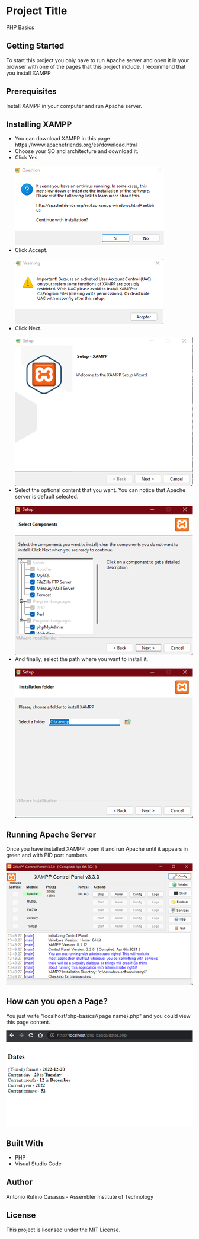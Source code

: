 # Project Title
<p>PHP Basics</p>

## Getting Started
<p>To start this project you only have to run Apache server and open it in your browser with one of the pages that this project include. I recommend that you install XAMPP</p>

## Prerequisites
<p>Install XAMPP in your computer and run Apache server.</p>

## Installing XAMPP
<ul>
  <li>You can download XAMPP in this page https://www.apachefriends.org/es/download.html</li>
  <li>Choose your SO and architecture and download it.</li>
  <li>Click Yes.</li><br>
  <img alt="1" src="assets/1.png" /><br>
  <li>Click Accept.</li><br>
  <img alt="2" src="assets/2.png" /><br>
  <li>Click Next.</li><br>
  <img alt="3" src="assets/3.png" /><br>
  <li>Select the optional content that you want. You can notice that Apache server is default selected.</li><br>
  <img alt="4" src="assets/4.png" /><br>
  <li>And finally, select the path where you want to install it.</li><br>
  <img alt="5" src="assets/5.png" /><br>
</ul>


## Running Apache Server
<p>Once you have installed XAMPP, open it and run Apache until it appears in green and with PID port numbers.</p>
<img alt="Apache" src="assets/run.png" />

## How can you open a Page?
<p>You just write "localhost/php-basics/{page name}.php" and you could view this page content.</p>
<img alt="URL" src="assets/path.png" />


## Built With
<ul>
  <li>PHP</li>
  <li>Visual Studio Code</li>
</ul>

## Author
Antonio Rufino Casasus - Assembler Institute of Technology

## License
This project is licensed under the MIT License.
